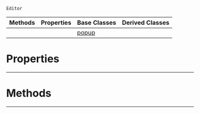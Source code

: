  `Editor`

|Methods|Properties|Base Classes|Derived Classes|
|---|---|---|---|
| | |[popup](https://github.com/PlasmaEngine/PlasmaDocs/tree/master/docs/C%2B%2B/code_reference/class_reference/popup.markdown)| |


 #  Properties


---  
 #  Methods


---  
 

 